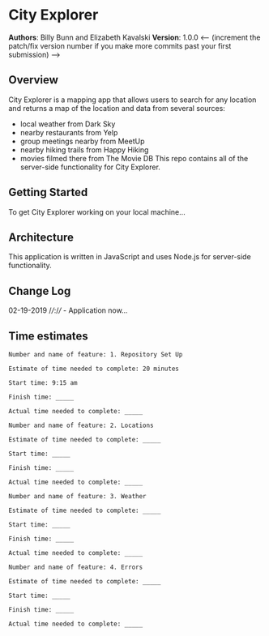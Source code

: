 # City Explorer

**Authors**: Billy Bunn and Elizabeth Kavalski
**Version**: 1.0.0 
<-- (increment the patch/fix version number if you make more commits past your first submission) -->

## Overview
City Explorer is a mapping app that allows users to search for any location and returns a map of the location and data from several sources: 
* local weather from Dark Sky
* nearby restaurants from Yelp
* group meetings nearby from MeetUp
* nearby hiking trails from Happy Hiking
* movies filmed there from The Movie DB
This repo contains all of the server-side functionality for City Explorer.

## Getting Started
To get City Explorer working on your local machine…

## Architecture
This application is written in JavaScript and uses Node.js for server-side functionality. 
<!-- Provide a detailed description of the application design. What technologies (languages, libraries, etc) you're using, and any other relevant design information. -->

## Change Log
02-19-2019 /_/_:/_/_ - Application now…

<!-- Use this area to document the iterative changes made to your application as each feature is successfully implemented. Use time stamps. Here's an examples:

01-01-2001 4:59pm - Application now has a fully-functional express server, with a GET route for the location resource.

## Credits and Collaborations
<!-- Give credit (and a link) to other people or resources that helped you build this application. -->

## Time estimates

```
Number and name of feature: 1. Repository Set Up

Estimate of time needed to complete: 20 minutes

Start time: 9:15 am

Finish time: _____

Actual time needed to complete: _____
```

```
Number and name of feature: 2. Locations

Estimate of time needed to complete: _____

Start time: _____

Finish time: _____

Actual time needed to complete: _____
```

```
Number and name of feature: 3. Weather

Estimate of time needed to complete: _____

Start time: _____

Finish time: _____

Actual time needed to complete: _____
```
```
Number and name of feature: 4. Errors

Estimate of time needed to complete: _____

Start time: _____

Finish time: _____

Actual time needed to complete: _____
```

